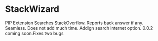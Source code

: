 # StackWizard
PIP Extension
Searches StackOverflow. Reports back answer if any. Seamless. Does not add much time. Addign search internet option. 0.0.2 coming soon.Fixes two bugs
